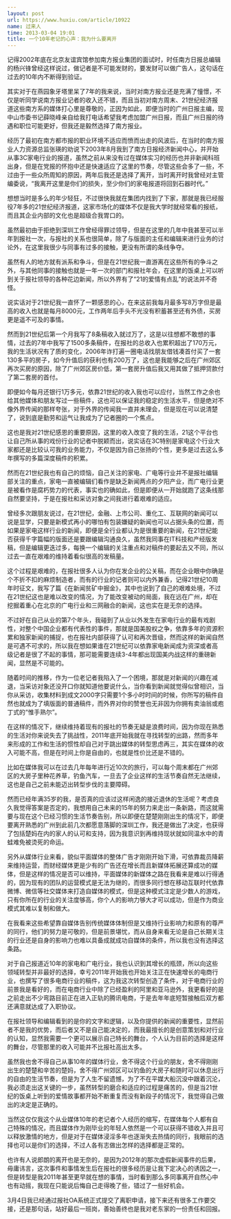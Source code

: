 ```yaml
---
layout: post
url: https://www.huxiu.com/article/10922
name: 过来人
time: 2013-03-04 19:01
title: 一个10年老记的心声：我为什么要离开
---
```

记得2002年底在北京友谊宾馆参加南方报业集团的面试时，时任南方日报总编辑的杨兴锋曾经这样说过，做记者是不可能发财的，要发财可以做广告人，这句话在过去的10年内不断得到验证。

其实对于在燕园象牙塔里呆了7年的我来说，当时对南方报业还是充满了憧憬，不仅是听同学说南方报业记者的收入还不错，而且当初对南方周末、21世纪经济报道这些南方系的媒体打心里是尊敬的，正因为如此，即便当时的广州日报主编，现中山市委书记薛晓峰亲自给我打电话希望我考虑加盟广州日报，而且广州日报的待遇和职位可能更好，但我还是毅然选择了南方报业。

经历了最初在南方都市报的职业环境不适应而愤而出走的风波后，在当时的南方报业人力资源总监张瑛的劝说下2003年8月我到了南方日报经济新闻中心，并开始从事3C家电行业的报道，虽然之前从来没有过在媒体实习的经历也并非新闻科班出身，但是在党报的怀抱中还是快速适应了这里的节奏，尽管这些会多了一些，不过由于一些众所周知的原因，两年后我还是选择了离开，当时离开时我曾经对主管编委说，“我离开这里是你们的损失，至少你们的家电报道将回到石器时代。”

想想当时是多么的年少轻狂，不过很快我就在集团内找到了下家，那就是我已经服役7年多的21世纪经济报道，这家市场化的媒体不仅是我大学时就经常看的报纸，而且其企业内部的文化也是超级合我胃口的。

虽然最初由于拒绝到深圳工作曾经得罪过领导，但是在这里的几年中我甚至可以半年到报社一次，与报社的关系也很简单，除了与版面的主任和编辑来进行业务的讨论外，在这里我很少与同事有过多的接触，更没有所谓的条线争夺。

虽然有人的地方就有派系和争斗，但是在21世纪我一直游离在这些所有的争斗之外，与其他同事的接触也就是一年一次的部门和报社年会，在这里的饭桌上可以听到关于报社领导的各种花边新闻，所以外界有了“21的爱情有点乱”的说法并不奇怪。

说实话对于21世纪我一直怀了一颗感恩的心，在来这前我每月最多写8万字但是最高的收入也就是每月8000元，工作两年后手头不光没有积蓄甚至还有外债，买房更是遥不可及的事情。

然而到21世纪后第一个月我写了8条稿收入就过万了，这是以往想都不敢想的事情，过去的7年中我写了1500多条稿件，在报社的总收入也累积超出了170万元，我的生活状况有了质的变化，2006年诈打遍一圈电话找朋友借钱凑首付买了一套130多平的房子，如今升值后的获利也有200万了，这也是我能够之后在广州郊区再次买房的原因，除了广州郊区房价低，第一套房升值后我又用其做了抵押贷款付了第二套房的首付。

即便如今每月还银行1万多元，依靠21世纪的收入我也可以应付，当然工作之余也给其他媒体和朋友写过一些稿件，这也可以保证我的稳定的生活水平，但是绝对不像外界传闻的那样夸张，对于外界的传闻我一直并未理会，但是现在可以说清楚了，说到底是勤劳和运气让我成为了记者圈的一个焦点。

这也是我对21世纪感恩的重要原因，这里的收入改变了我的生活，21这个平台也让自己所从事的戏份行业的记者中脱颖而出，说实话在3C特别是家电这个行业大家都还是比较认可我的业务能力，不仅是因为自己张扬的个性，更多是过去这么多年撰写的多篇深度稿件的积累。

然而在21世纪我也有自己的烦恼，自己关注的家电、广电等行业并不是报社编辑部关注的重点，家电一直被编辑们看作是缺乏新闻两点的夕阳产业，而广电行业更是被看作是腐朽势力的代表，事实也的确如此，但是即便从一开始就跑了这条线那自然要坚持，于是在报社和采访对象之间我进行着艰难的适应。

曾经多次跟朋友说过，在21世纪，金融、上市公司、重化工、互联网的新闻可以说是显学，只要是新模式再小的哪怕有包装嫌疑的新闻也可以占据头条的位置，而如果是家电这样行业的新闻，即便是全行业都认为是很重要的新闻，在21世纪能否获得千字篇幅的版面还是要跟编辑沟通良久，虽然我同事在IT科技和产经版发稿，但是编辑更迭过多，每换一个编辑的关注重点和对稿件的要起去又不同，所以过去一直在艰难的维持着看似很高的发稿量。

这个过程是艰难的，在报社很多人认为你在发企业的公关稿，而在企业眼中你确是个不折不扣的麻烦制造者，而有的行业的记者则可以内外兼香，记得21世纪10周年时征文，我写了篇《在新闻贫矿中掘金》，其中也说到了自己的艰难处境，不过在21世纪这也是难以改变的情况，为了能改变被动的局面，我在远在广州，却在挖掘着重心在北京的广电行业和三网融合的新闻，这也实在是无奈的选择。

不过好在自己从业的第7个年头，我碰到了从业以外发生在家电行业的最有戏剧性，对整个中国企业都有代表性的事件，那就是国美股权之争，依靠多年的资源积累和独家新闻的捕捉，也在报社内部获得了认可和再次晋级，然而这样的新闻自然是可遇不可求的，所以我在想如果谁在21世纪可以依靠家电新闻成为资深或者高级记者是很了不起的事情，那可能需要连续3-4年都出现国美内战这样的重磅新闻，显然是不可能的。

随着时间的推移，作为一位老记者我陷入了一个困境，那就是对新闻的兴趣在减退，当采访对象还没开口你就知道他要说什么，当你看到新闻就觉得似曾相识，当你从采访，收集材料到成文2000字只需要1个多小时时间的时候，你所写的稿件自然也就成为了填版面的普通稿件，而外界对你的赞誉也无非因为你拥有卖油翁或庖丁式的“惟手熟尔”。

在这样的情况下，继续维持着现有的报社的节奏无疑是浪费时间，因为你现在熟悉的生活对你来说失去了挑战性，2011年底开始我就在寻找转型的出路，然而多年来形成的工作和生活的惯性却自己对于跳出媒体的转型思虑再三，其实在媒体的收入可能不高，但是在时间上你是自由的，也就是性价比还是不错的。

比如在媒体我可以在过去几年每年进行近10次的旅行，可以每个周末都在广州郊区的大房子里种花养草，钓鱼汽车，一旦去了企业这样的生活节奏自然无法继续，这也是自己之前未能迈出转型步伐的主要障碍。

然而已经年满35岁的我，是否真的应该过这样闲逸的接近退休的生活呢？考虑良久我觉得答案是否定的，我想用自己未来的15年的努力来走出一条新路，而这就需要与现在这个已经习惯的生活节奏告别，所以即便在楚楚刚刚出生的情况下，即便要离开熟悉的广州到此前几次都愿意落脚的深圳工作，我还是做出了决定，也获得了包括楚妈在内的家人的认可和支持，因为我意识到再维持现状就如同温水中的青蛙难免被烫死的命运。

另外从媒体行业来看，貌似平面媒体的整体广告才刚刚开始下滑，可依靠裁员降薪来维持运营，而财经媒体更是少有的广告还在增长而且新媒体拓展还算成功的媒体，但是这样的情况是否可以维持，平面媒体的新媒体之路在我看来是难以行得通的，因为现有的团队的运营模式是无法为继的，而很多同行想在移动互联时代依靠微博、微信等社交媒体来打造自媒体的模式，但是这种模式注定是少数人的游戏，只有你所在的行业的关注度够高，你个人的影响力够大才可以成功，但是作为商业模式其难以复制和做大。

在我看来这些希望靠自媒体告别传统媒体体制但是又维持行业影响力和原有的尊严的同行，他们的努力是可敬的，但是前景堪忧，而从自身来看无论是自己长期关注的行业还是自身的影响力也难以具备成就成功自媒体的条件，所以我也没有选择这条路。

对于自己报道近10年的家电和广电行业，我也认识到其增长的瓶颈，所以向这些领域转型并非最好的选择，幸亏2011年开始我也开始关注正在快速增长的电商行业，也撰写了很多电商行业的稿件，这为我这次转型创造了条件，对于电商行业的前景我是看好的，而在电商行业中除了已经盈利的阿里和亚马逊外，我更看好的是之前走出不少弯路目前正在进入正轨的腾讯电商，于是去年年底短暂接触后双方都还满意就达成了入职协议。

在报社领导和编辑看到的是你的文字和逻辑，以及你提供的新闻的重要性，显然前者不是我的优势，而后者又不是自己能决定的，而我最擅长的是创意策划和对行业的认知，显然我需要一个更可以展示自己特长的舞台，个人认为目前的选择是这样的舞台，尽管那里的收入可能并不比报社高出太多。

虽然我也舍不得自己从事10年的媒体行业，舍不得这个行业的朋友，舍不得刚刚出生的楚楚和辛苦的楚妈，舍不得广州郊区可以钓鱼的大房子和随时可以休息出行的自由的生活节奏，但是为了人生不留遗憾，为了不在平媒大船沉没中跟着沉沦，我必须走出这关键的一步，虽然转型的磨合和适应的过程是痛苦的，但是当21世纪的饭桌上听到的爱情故事都开始不断重复而没有新段子的情况下，我觉得自己做出的决定是正确的。

当然这仅仅我这个从业媒体10年的老记者个人经历的缩写，在媒体每个人都有自己特殊的情况，而且媒体作为刚毕业的年轻人依然是一个可以获得不错收入并且可以释放激情的地方，但是对于在媒体浸淫多年也逐渐失去热情的同行，我眼前的选择也可以是你们的选择，不过人各有志做出怎样的选择都是正常的。

也许有人说郎朗的离开也是无奈的，是因为2012年的那次虚假新闻事件的后果，毋庸讳言，这次事件和事情发生后在报社的很多经历是让我下定决心的诱因之一，但是转型是我2011年甚至更早就在想的事情，当时看到那么多同事离开自然心中也有动摇，我现在只能说后悔自己走得晚了些，错过了一些好机会。

3月4日我已经通过报社OA系统正式提交了离职申请，接下来还有很多工作要交接，还是那句话，站好最后一班岗，善始善终也是我对老东家的一份责任和回报。

